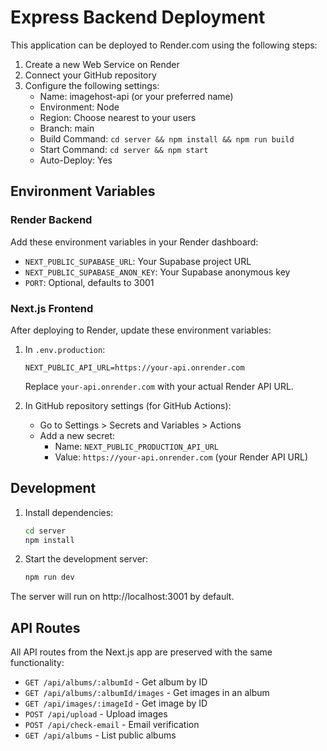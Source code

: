 # Express Backend Deployment

This application can be deployed to Render.com using the following steps:

1. Create a new Web Service on Render
2. Connect your GitHub repository
3. Configure the following settings:
   - Name: imagehost-api (or your preferred name)
   - Environment: Node
   - Region: Choose nearest to your users
   - Branch: main
   - Build Command: `cd server && npm install && npm run build`
   - Start Command: `cd server && npm start`
   - Auto-Deploy: Yes

## Environment Variables

### Render Backend
Add these environment variables in your Render dashboard:

- `NEXT_PUBLIC_SUPABASE_URL`: Your Supabase project URL
- `NEXT_PUBLIC_SUPABASE_ANON_KEY`: Your Supabase anonymous key
- `PORT`: Optional, defaults to 3001

### Next.js Frontend
After deploying to Render, update these environment variables:

1. In `.env.production`:
   ```
   NEXT_PUBLIC_API_URL=https://your-api.onrender.com
   ```
   Replace `your-api.onrender.com` with your actual Render API URL.

2. In GitHub repository settings (for GitHub Actions):
   - Go to Settings > Secrets and Variables > Actions
   - Add a new secret:
     - Name: `NEXT_PUBLIC_PRODUCTION_API_URL`
     - Value: `https://your-api.onrender.com` (your Render API URL)

## Development

1. Install dependencies:
   ```bash
   cd server
   npm install
   ```

2. Start the development server:
   ```bash
   npm run dev
   ```

The server will run on http://localhost:3001 by default.

## API Routes

All API routes from the Next.js app are preserved with the same functionality:

- `GET /api/albums/:albumId` - Get album by ID
- `GET /api/albums/:albumId/images` - Get images in an album
- `GET /api/images/:imageId` - Get image by ID
- `POST /api/upload` - Upload images
- `POST /api/check-email` - Email verification
- `GET /api/albums` - List public albums
